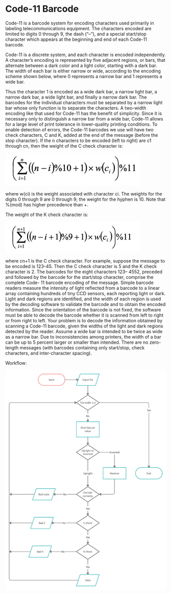# Code-11 Barcode

Code-11 is a barcode system for encoding characters used primarily in labeling telecommunications equipment. The characters encoded are limited to digits 0 through 9, the dash (“–”), and a special start/stop character which appears at the beginning and end of each Code-11 barcode.

Code-11 is a discrete system, and each character is encoded independently. A character’s encoding is represented by five adjacent regions, or bars, that alternate between a dark color and a light color, starting with a dark bar. The width of each bar is either narrow or wide, according to the encoding scheme shown below, where 0 represents a narrow bar and 1 represents a wide bar.

Thus the character 1 is encoded as a wide dark bar, a narrow light bar, a narrow dark bar, a wide light bar, and finally a narrow dark bar. The barcodes for the individual characters must be separated by a narrow light bar whose only function is to separate the characters.
A two-width encoding like that used for Code-11 has the benefit of simplicity. Since it is necessary only to distinguish a narrow bar from a wide bar, Code-11 allows for a large level of print tolerance in lower-quality printing conditions.
To enable detection of errors, the Code-11 barcodes we use will have two check characters, C and K, added at the end of the message (before the stop character). If the n characters to be encoded (left to right) are c1 through cn, then the weight of the C check character is:

![alt text](https://github.com/semvlu/code11Proj/blob/main/CcheckEqu.png)

where w(ci) is the weight associated with character ci. The weights for the digits 0 through 9 are 0 through 9; the weight for the hyphen is 10. Note that %(mod) has higher precedence than +.

The weight of the K check character is:

![ali text](https://github.com/semvlu/code11Proj/blob/main/KcheckEqu.png)

where cn+1 is the C check character. For example, suppose the message to be encoded is 123–45. Then
the C check character is 5 and the K check character is 2. The barcodes for the eight characters 123– 4552, preceded and followed by the barcode for the start/stop character, comprise the complete Code- 11 barcode encoding of the message.
Simple barcode readers measure the intensity of light reflected from a barcode to a linear array containing hundreds of tiny CCD sensors, each reporting light or dark. Light and dark regions are identified, and the width of each region is used by the decoding software to validate the barcode and to obtain the encoded information. Since the orientation of the barcode is not fixed, the software must be able to decode the barcode whether it is scanned from left to right or from right to left.
Your problem is to decode the information obtained by scanning a Code-11 barcode, given the widths of the light and dark regions detected by the reader. Assume a wide bar is intended to be twice as wide as a narrow bar. Due to inconsistencies among printers, the width of a bar can be up to 5 percent larger or smaller than intended. There are no zero-length messages (with barcodes containing only start/stop, check characters, and inter-character spacing).

Workflow:

![alt text](https://github.com/semvlu/code11Proj/blob/main/Code-11.png)
